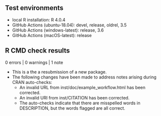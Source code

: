 ## Test environments
* local R installation: R 4.0.4
* GitHub Actions (ubuntu-18.04): devel, release, oldrel, 3.5
* GitHub Actions (windows-latest): release, 3.6
* GitHub Actions (macOS-latest): release

## R CMD check results

0 errors | 0 warnings | 1 note

* This is a the a resubmission of a new package.
* The following changes have been made to address notes arising during CRAN auto-checks:
  * An invalid URL from inst/doc/example_workflow.html has been corrected.
  * An invalid URI from inst/CITATION has been corrected.
  * The auto-checks indicate that there are misspelled words in DESCRIPTION, but the words flagged are all correct.
